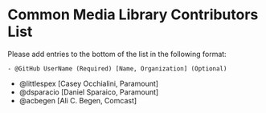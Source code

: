 # Common Media Library Contributors List
Please add entries to the bottom of the list in the following format:
```
- @GitHub UserName (Required) [Name, Organization] (Optional)
```

- @littlespex [Casey Occhialini, Paramount]
- @dsparacio [Daniel Sparaico, Paramount]
- @acbegen [Ali C. Begen, Comcast]

